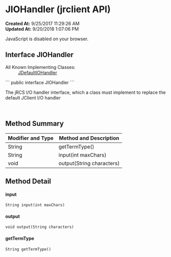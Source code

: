 # JIOHandler (jrclient API)

**Created At:** 9/25/2017 11:29:26 AM  
**Updated At:** 9/20/2018 1:07:06 PM  

<script type="text/javascript"><!--
    try {
        if (location.href.indexOf('is-external=true') == -1) {
            parent.document.title="JIOHandler (jrclient   API)";
        }
    }
    catch(err) {
    }
//-->
var methods = {"i0":6,"i1":6,"i2":6};
var tabs = {65535:["t0","All Methods"],2:["t2","Instance Methods"],4:["t3","Abstract Methods"]};
var altColor = "altColor";
var rowColor = "rowColor";
var tableTab = "tableTab";
var activeTableTab = "activeTableTab";</script><noscript><div>JavaScript is disabled on your browser.</div></noscript><!-- ========= START OF TOP NAVBAR ======= -->
<!--   -->

## Interface JIOHandler

<dl><dt>All Known Implementing Classes:</dt><dd><a href="/jrcs/com_jbase_jrcs_JDefaultIOHandler" title="class in com.jbase.jrcs">JDefaultIOHandler</a></dd></dl>
```
public interface JIOHandler
```

The jRCS I/O handler interface, which a class must implement to replace the default JClient I/O handler
<dl><dt><br></dt></dl>

<!--   -->

## Method Summary


| Modifier and Type<br> | Method and Description<br> |
| --- | --- |
| String<br> | getTermType()<br> |
| String<br> | input(int maxChars)<br> |
| void<br> | output(String characters)<br> |

### 


<!--   -->

## Method Detail
<!--   -->
#### input

```
String input(int maxChars)
```





#### output

```
void output(String characters)
```
<!--   -->
#### 


#### 


#### getTermType

```
String getTermType()
```
